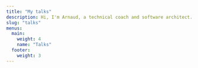 ```yaml
---
title: "My talks"
description: Hi, I'm Arnaud, a technical coach and software architect. I love sharing my knowledge on software engineering, covering everything from architectural design patterns to software testing and various methodologies. I aim to make these complex topics more understandable and interesting for everyone.
slug: "talks"
menus:
  main:
    weight: 4
    name: "Talks"
  footer:
    weight: 3
---
```


